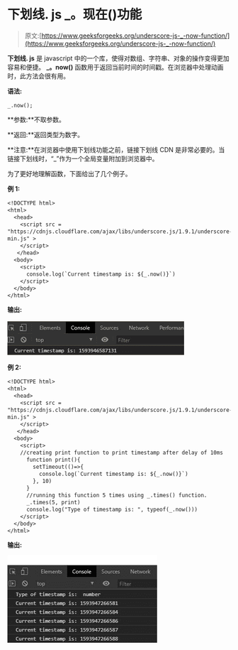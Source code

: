 # 下划线. js _。现在()功能

> 原文:[https://www.geeksforgeeks.org/underscore-js-_-now-function/](https://www.geeksforgeeks.org/underscore-js-_-now-function/)

**下划线. js** 是 javascript 中的一个库，使得对数组、字符串、对象的操作变得更加容易和便捷。 **_。now()** 函数用于返回当前时间的时间戳。在浏览器中处理动画时，此方法会很有用。

**语法:**

```
_.now();
```

**参数:**不取参数。

**返回:**返回类型为数字。

**注意:**在浏览器中使用下划线功能之前，链接下划线 CDN 是非常必要的。当链接下划线时，“_”作为一个全局变量附加到浏览器中。

为了更好地理解函数，下面给出了几个例子。

**例 1:**

```
<!DOCTYPE html> 
<html> 
  <head> 
    <script src =  
"https://cdnjs.cloudflare.com/ajax/libs/underscore.js/1.9.1/underscore-min.js" > 
    </script> 
   </head> 
  <body>
    <script>
      console.log(`Current timestamp is: ${_.now()}`)
    </script>
  </body> 
</html>
```

**输出:**

![](img/7e24f8a2fe05b3a781bf0e93c70db1b2.png)

**例 2:**

```
<!DOCTYPE html> 
<html> 
  <head> 
    <script src =  
"https://cdnjs.cloudflare.com/ajax/libs/underscore.js/1.9.1/underscore-min.js" > 
    </script> 
   </head> 
  <body>
    <script>
    //creating print function to print timestamp after delay of 10ms
      function print(){
        setTimeout(()=>{
          console.log(`Current timestamp is: ${_.now()}`)
        }, 10)
      }
      //running this function 5 times using _.times() function.
      _.times(5, print)
      console.log("Type of timestamp is: ", typeof(_.now()))
    </script>
  </body> 
</html>
```

**输出:**

![](img/52cd1291caf752cc4a5577629db4224f.png)